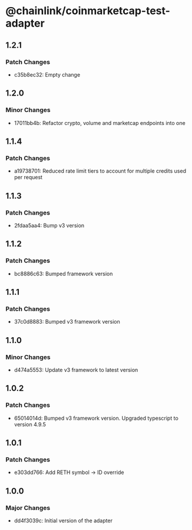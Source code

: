 # @chainlink/coinmarketcap-test-adapter

## 1.2.1

### Patch Changes

- c35b8ec32: Empty change

## 1.2.0

### Minor Changes

- 17011bb4b: Refactor crypto, volume and marketcap endpoints into one

## 1.1.4

### Patch Changes

- a19738701: Reduced rate limit tiers to account for multiple credits used per request

## 1.1.3

### Patch Changes

- 2fdaa5aa4: Bump v3 version

## 1.1.2

### Patch Changes

- bc8886c63: Bumped framework version

## 1.1.1

### Patch Changes

- 37c0d8883: Bumped v3 framework version

## 1.1.0

### Minor Changes

- d474a5553: Update v3 framework to latest version

## 1.0.2

### Patch Changes

- 65014014d: Bumped v3 framework version. Upgraded typescript to version 4.9.5

## 1.0.1

### Patch Changes

- e303dd766: Add RETH symbol -> ID override

## 1.0.0

### Major Changes

- dd4f3039c: Initial version of the adapter
